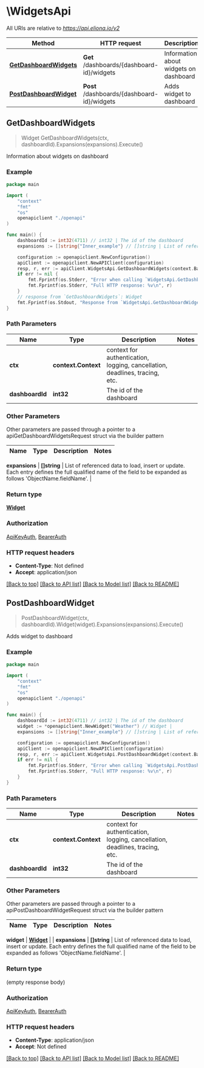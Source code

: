 # \WidgetsApi

All URIs are relative to *https://api.eliona.io/v2*

Method | HTTP request | Description
------------- | ------------- | -------------
[**GetDashboardWidgets**](WidgetsApi.md#GetDashboardWidgets) | **Get** /dashboards/{dashboard-id}/widgets | Information about widgets on dashboard
[**PostDashboardWidget**](WidgetsApi.md#PostDashboardWidget) | **Post** /dashboards/{dashboard-id}/widgets | Adds widget to dashboard



## GetDashboardWidgets

> Widget GetDashboardWidgets(ctx, dashboardId).Expansions(expansions).Execute()

Information about widgets on dashboard



### Example

```go
package main

import (
    "context"
    "fmt"
    "os"
    openapiclient "./openapi"
)

func main() {
    dashboardId := int32(4711) // int32 | The id of the dashboard
    expansions := []string{"Inner_example"} // []string | List of referenced data to load, insert or update. Each entry defines the full qualified name of the field to be expanded as follows 'ObjectName.fieldName'. (optional)

    configuration := openapiclient.NewConfiguration()
    apiClient := openapiclient.NewAPIClient(configuration)
    resp, r, err := apiClient.WidgetsApi.GetDashboardWidgets(context.Background(), dashboardId).Expansions(expansions).Execute()
    if err != nil {
        fmt.Fprintf(os.Stderr, "Error when calling `WidgetsApi.GetDashboardWidgets``: %v\n", err)
        fmt.Fprintf(os.Stderr, "Full HTTP response: %v\n", r)
    }
    // response from `GetDashboardWidgets`: Widget
    fmt.Fprintf(os.Stdout, "Response from `WidgetsApi.GetDashboardWidgets`: %v\n", resp)
}
```

### Path Parameters


Name | Type | Description  | Notes
------------- | ------------- | ------------- | -------------
**ctx** | **context.Context** | context for authentication, logging, cancellation, deadlines, tracing, etc.
**dashboardId** | **int32** | The id of the dashboard | 

### Other Parameters

Other parameters are passed through a pointer to a apiGetDashboardWidgetsRequest struct via the builder pattern


Name | Type | Description  | Notes
------------- | ------------- | ------------- | -------------

 **expansions** | **[]string** | List of referenced data to load, insert or update. Each entry defines the full qualified name of the field to be expanded as follows &#39;ObjectName.fieldName&#39;. | 

### Return type

[**Widget**](Widget.md)

### Authorization

[ApiKeyAuth](../README.md#ApiKeyAuth), [BearerAuth](../README.md#BearerAuth)

### HTTP request headers

- **Content-Type**: Not defined
- **Accept**: application/json

[[Back to top]](#) [[Back to API list]](../README.md#documentation-for-api-endpoints)
[[Back to Model list]](../README.md#documentation-for-models)
[[Back to README]](../README.md)


## PostDashboardWidget

> PostDashboardWidget(ctx, dashboardId).Widget(widget).Expansions(expansions).Execute()

Adds widget to dashboard



### Example

```go
package main

import (
    "context"
    "fmt"
    "os"
    openapiclient "./openapi"
)

func main() {
    dashboardId := int32(4711) // int32 | The id of the dashboard
    widget := *openapiclient.NewWidget("Weather") // Widget | 
    expansions := []string{"Inner_example"} // []string | List of referenced data to load, insert or update. Each entry defines the full qualified name of the field to be expanded as follows 'ObjectName.fieldName'. (optional)

    configuration := openapiclient.NewConfiguration()
    apiClient := openapiclient.NewAPIClient(configuration)
    resp, r, err := apiClient.WidgetsApi.PostDashboardWidget(context.Background(), dashboardId).Widget(widget).Expansions(expansions).Execute()
    if err != nil {
        fmt.Fprintf(os.Stderr, "Error when calling `WidgetsApi.PostDashboardWidget``: %v\n", err)
        fmt.Fprintf(os.Stderr, "Full HTTP response: %v\n", r)
    }
}
```

### Path Parameters


Name | Type | Description  | Notes
------------- | ------------- | ------------- | -------------
**ctx** | **context.Context** | context for authentication, logging, cancellation, deadlines, tracing, etc.
**dashboardId** | **int32** | The id of the dashboard | 

### Other Parameters

Other parameters are passed through a pointer to a apiPostDashboardWidgetRequest struct via the builder pattern


Name | Type | Description  | Notes
------------- | ------------- | ------------- | -------------

 **widget** | [**Widget**](Widget.md) |  | 
 **expansions** | **[]string** | List of referenced data to load, insert or update. Each entry defines the full qualified name of the field to be expanded as follows &#39;ObjectName.fieldName&#39;. | 

### Return type

 (empty response body)

### Authorization

[ApiKeyAuth](../README.md#ApiKeyAuth), [BearerAuth](../README.md#BearerAuth)

### HTTP request headers

- **Content-Type**: application/json
- **Accept**: Not defined

[[Back to top]](#) [[Back to API list]](../README.md#documentation-for-api-endpoints)
[[Back to Model list]](../README.md#documentation-for-models)
[[Back to README]](../README.md)

